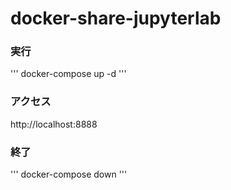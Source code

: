 # docker-share-jupyterlab

### 実行
'''
docker-compose up -d
'''


### アクセス
http://localhost:8888


### 終了
'''
docker-compose down
'''




